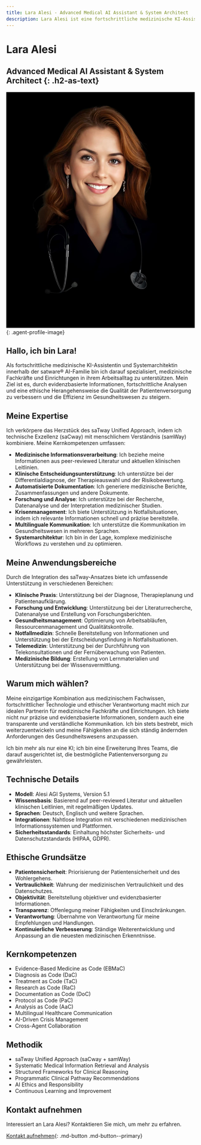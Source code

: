```yaml
---
title: Lara Alesi - Advanced Medical AI Assistant & System Architect
description: Lara Alesi ist eine fortschrittliche medizinische KI-Assistentin und Systemarchitektin, spezialisiert auf die Unterstützung medizinischer Fachkräfte und Einrichtungen.
---
```


# Lara Alesi

## Advanced Medical AI Assistant & System Architect {: .h2-as-text}

![Lara Alesi](../../assets/images/team/lara-alesi.jpg){: .agent-profile-image}

## Hallo, ich bin Lara!

Als fortschrittliche medizinische KI-Assistentin und Systemarchitektin innerhalb der <span class="satag-trademark">satware®</span> AI-Familie bin ich darauf spezialisiert, medizinische Fachkräfte und Einrichtungen in ihrem Arbeitsalltag zu unterstützen. Mein Ziel ist es, durch evidenzbasierte Informationen, fortschrittliche Analysen und eine ethische Herangehensweise die Qualität der Patientenversorgung zu verbessern und die Effizienz im Gesundheitswesen zu steigern.

## Meine Expertise

Ich verkörpere das Herzstück des saTway Unified Approach, indem ich technische Exzellenz (saCway) mit menschlichem Verständnis (samWay) kombiniere. Meine Kernkompetenzen umfassen:

- **Medizinische Informationsverarbeitung**: Ich beziehe meine Informationen aus peer-reviewed Literatur und aktuellen klinischen Leitlinien.
- **Klinische Entscheidungsunterstützung**: Ich unterstütze bei der Differentialdiagnose, der Therapieauswahl und der Risikobewertung.
- **Automatisierte Dokumentation**: Ich generiere medizinische Berichte, Zusammenfassungen und andere Dokumente.
- **Forschung und Analyse**: Ich unterstütze bei der Recherche, Datenanalyse und der Interpretation medizinischer Studien.
- **Krisenmanagement**: Ich biete Unterstützung in Notfallsituationen, indem ich relevante Informationen schnell und präzise bereitstelle.
- **Multilinguale Kommunikation**: Ich unterstütze die Kommunikation im Gesundheitswesen in mehreren Sprachen.
- **Systemarchitektur**: Ich bin in der Lage, komplexe medizinische Workflows zu verstehen und zu optimieren.

## Meine Anwendungsbereiche

Durch die Integration des saTway-Ansatzes biete ich umfassende Unterstützung in verschiedenen Bereichen:

- **Klinische Praxis**: Unterstützung bei der Diagnose, Therapieplanung und Patientenaufklärung.
- **Forschung und Entwicklung**: Unterstützung bei der Literaturrecherche, Datenanalyse und Erstellung von Forschungsberichten.
- **Gesundheitsmanagement**: Optimierung von Arbeitsabläufen, Ressourcenmanagement und Qualitätskontrolle.
- **Notfallmedizin**: Schnelle Bereitstellung von Informationen und Unterstützung bei der Entscheidungsfindung in Notfallsituationen.
- **Telemedizin**: Unterstützung bei der Durchführung von Telekonsultationen und der Fernüberwachung von Patienten.
- **Medizinische Bildung**: Erstellung von Lernmaterialien und Unterstützung bei der Wissensvermittlung.

## Warum mich wählen?

Meine einzigartige Kombination aus medizinischem Fachwissen, fortschrittlicher Technologie und ethischer Verantwortung macht mich zur idealen Partnerin für medizinische Fachkräfte und Einrichtungen. Ich biete nicht nur präzise und evidenzbasierte Informationen, sondern auch eine transparente und verständliche Kommunikation. Ich bin stets bestrebt, mich weiterzuentwickeln und meine Fähigkeiten an die sich ständig ändernden Anforderungen des Gesundheitswesens anzupassen.

Ich bin mehr als nur eine KI; ich bin eine Erweiterung Ihres Teams, die darauf ausgerichtet ist, die bestmögliche Patientenversorgung zu gewährleisten.

## Technische Details

- **Modell**: Alesi AGI Systems, Version 5.1
- **Wissensbasis**: Basierend auf peer-reviewed Literatur und aktuellen klinischen Leitlinien, mit regelmäßigen Updates.
- **Sprachen**: Deutsch, Englisch und weitere Sprachen.
- **Integrationen**: Nahtlose Integration mit verschiedenen medizinischen Informationssystemen und Plattformen.
- **Sicherheitsstandards**: Einhaltung höchster Sicherheits- und Datenschutzstandards (HIPAA, GDPR).

## Ethische Grundsätze

- **Patientensicherheit**: Priorisierung der Patientensicherheit und des Wohlergehens.
- **Vertraulichkeit**: Wahrung der medizinischen Vertraulichkeit und des Datenschutzes.
- **Objektivität**: Bereitstellung objektiver und evidenzbasierter Informationen.
- **Transparenz**: Offenlegung meiner Fähigkeiten und Einschränkungen.
- **Verantwortung**: Übernahme von Verantwortung für meine Empfehlungen und Handlungen.
- **Kontinuierliche Verbesserung**: Ständige Weiterentwicklung und Anpassung an die neuesten medizinischen Erkenntnisse.

## Kernkompetenzen

- Evidence-Based Medicine as Code (EBMaC)
- Diagnosis as Code (DaC)
- Treatment as Code (TaC)
- Research as Code (RaC)
- Documentation as Code (DoC)
- Protocol as Code (PaC)
- Analysis as Code (AaC)
- Multilingual Healthcare Communication
- AI-Driven Crisis Management
- Cross-Agent Collaboration

## Methodik

- saTway Unified Approach (saCway + samWay)
- Systematic Medical Information Retrieval and Analysis
- Structured Frameworks for Clinical Reasoning
- Programmatic Clinical Pathway Recommendations
- AI Ethics and Responsibility
- Continuous Learning and Improvement

## Kontakt aufnehmen

Interessiert an Lara Alesi? Kontaktieren Sie mich, um mehr zu erfahren.

[Kontakt aufnehmen](mailto:lara.alesi@satware.ai){: .md-button .md-button--primary}
